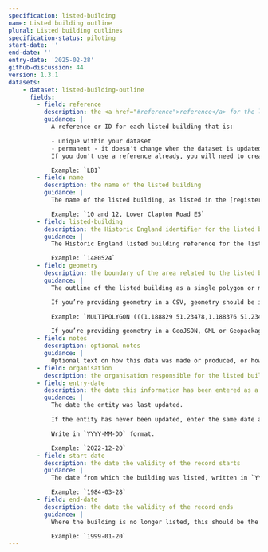 ```yaml
---
specification: listed-building
name: Listed building outline
plural: Listed building outlines
specification-status: piloting
start-date: ''
end-date: ''
entry-date: '2025-02-28'
github-discussion: 44
version: 1.3.1
datasets:
    - dataset: listed-building-outline
      fields:
        - field: reference
          description: the <a href="#reference">reference</a> for the listed building
          guidance: |
            A reference or ID for each listed building that is:

            - unique within your dataset
            - permanent - it doesn't change when the dataset is updated
            If you don't use a reference already, you will need to create one. It can be the Historic England reference used in the [register of listed buildings](https://historicengland.org.uk/listing/the-list/), or a short set of letters or numbers.

            Example: `LB1`
        - field: name
          description: the name of the listed building
          guidance: |
            The name of the listed building, as listed in the [register of listed buildings](https://historicengland.org.uk/listing/the-list/).

            Example: `10 and 12, Lower Clapton Road E5`
        - field: listed-building
          description: the Historic England identifier for the listed building, for example <a href="https://historicengland.org.uk/listing/the-list/list-entry/1024710" class="govuk-link">1024710</a>
          guidance: |
            The Historic England listed building reference for the listed building. This is recorded in the [register of listed buildings](https://historicengland.org.uk/listing/the-list/) as "List Entry Number".

            Example: `1480524`
        - field: geometry
          description: the boundary of the area related to the listed building. Use curtilage (according to the [Historic England advice note](https://historicengland.org.uk/images-books/publications/listed-buildings-and-curtilage-advice-note-10/heag125-listed-buildings-and-curtilage/)) if it’s available.
          guidance: |
            The outline of the listed building as a single polygon or multipolygon value. All points in the polygon must be in the WGS84 coordinate reference system.

            If you’re providing geometry in a CSV, geometry should be in well-known text (WKT).

            Example: `MULTIPOLYGON (((1.188829 51.23478,1.188376 51.234909,1.188381 51.234917,1.187912 51.235022...`

            If you’re providing geometry in a GeoJSON, GML or Geopackage, use the associated geometry format.
        - field: notes
          description: optional notes
          guidance: |
            Optional text on how this data was made or produced, or how it can be interpreted.
        - field: organisation
          description: the organisation responsible for the listed building
        - field: entry-date
          description: the date this information has been entered as a record
          guidance: |
            The date the entity was last updated.

            If the entity has never been updated, enter the same date as start-date.

            Write in `YYYY-MM-DD` format.

            Example: `2022-12-20`
        - field: start-date
          description: the date the validity of the record starts
          guidance: |
            The date from which the building was listed, written in `YYYY-MM-DD` format.

            Example: `1984-03-28`
        - field: end-date
          description: the date the validity of the record ends
          guidance: |
            Where the building is no longer listed, this should be the date that it was [no longer in effect](https://standards.planning-data.dev/principles/#we-shouldn%E2%80%99t-delete-entries-in-a-register), written in YYYY-MM-DD format. If it's still listed, leave the cell blank.

            Example: `1999-01-20`
---
```

